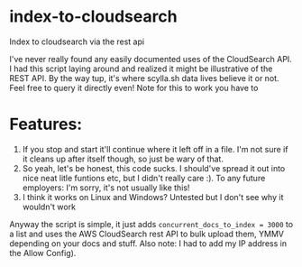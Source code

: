 # index-to-cloudsearch
Index to cloudsearch via the rest api

I've never really found any easily documented uses of the CloudSearch API. I had this script laying around and realized it might be illustrative of the REST API. By the way tup, it's where scylla.sh data lives believe it or not. Feel free to query it directly even! Note for this to work you have to 

# Features:

1. If you stop and start it'll continue where it left off in a file. I'm not sure if it cleans up after itself though, so just be wary of that.
2. So yeah, let's be honest, this code sucks. I should've spread it out into nice neat litle funtions etc, but I didn't really care :). To any future employers: I'm sorry, it's not usually like this!
3. I think it works on Linux and Windows? Untested but I don't see why it wouldn't work

Anyway the script is simple, it just adds  `concurrent_docs_to_index = 3000` to a list and uses the AWS CloudSearch rest API to bulk upload them, YMMV depending on your docs and stuff. Also note: I had to add my IP address in the Allow Config).
